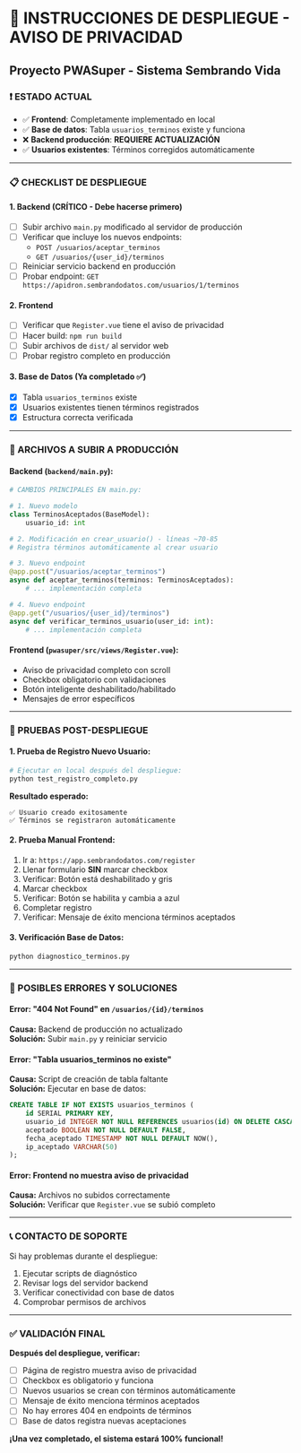 # 🚀 INSTRUCCIONES DE DESPLIEGUE - AVISO DE PRIVACIDAD
## Proyecto PWASuper - Sistema Sembrando Vida

### ❗ ESTADO ACTUAL
- ✅ **Frontend**: Completamente implementado en local
- ✅ **Base de datos**: Tabla `usuarios_terminos` existe y funciona
- ❌ **Backend producción**: **REQUIERE ACTUALIZACIÓN**
- ✅ **Usuarios existentes**: Términos corregidos automáticamente

---

### 📋 CHECKLIST DE DESPLIEGUE

#### 1. Backend (CRÍTICO - Debe hacerse primero)
- [ ] Subir archivo `main.py` modificado al servidor de producción
- [ ] Verificar que incluye los nuevos endpoints:
  - `POST /usuarios/aceptar_terminos`
  - `GET /usuarios/{user_id}/terminos`
- [ ] Reiniciar servicio backend en producción
- [ ] Probar endpoint: `GET https://apidron.sembrandodatos.com/usuarios/1/terminos`

#### 2. Frontend
- [ ] Verificar que `Register.vue` tiene el aviso de privacidad
- [ ] Hacer build: `npm run build`
- [ ] Subir archivos de `dist/` al servidor web
- [ ] Probar registro completo en producción

#### 3. Base de Datos (Ya completado ✅)
- [x] Tabla `usuarios_terminos` existe
- [x] Usuarios existentes tienen términos registrados
- [x] Estructura correcta verificada

---

### 📁 ARCHIVOS A SUBIR A PRODUCCIÓN

#### Backend (`backend/main.py`):
```python
# CAMBIOS PRINCIPALES EN main.py:

# 1. Nuevo modelo
class TerminosAceptados(BaseModel):
    usuario_id: int

# 2. Modificación en crear_usuario() - líneas ~70-85
# Registra términos automáticamente al crear usuario

# 3. Nuevo endpoint
@app.post("/usuarios/aceptar_terminos")
async def aceptar_terminos(terminos: TerminosAceptados):
    # ... implementación completa

# 4. Nuevo endpoint  
@app.get("/usuarios/{user_id}/terminos")
async def verificar_terminos_usuario(user_id: int):
    # ... implementación completa
```

#### Frontend (`pwasuper/src/views/Register.vue`):
- Aviso de privacidad completo con scroll
- Checkbox obligatorio con validaciones
- Botón inteligente deshabilitado/habilitado
- Mensajes de error específicos

---

### 🧪 PRUEBAS POST-DESPLIEGUE

#### 1. Prueba de Registro Nuevo Usuario:
```bash
# Ejecutar en local después del despliegue:
python test_registro_completo.py
```

**Resultado esperado:**
```
✅ Usuario creado exitosamente 
✅ Términos se registraron automáticamente
```

#### 2. Prueba Manual Frontend:
1. Ir a: `https://app.sembrandodatos.com/register`
2. Llenar formulario **SIN** marcar checkbox
3. Verificar: Botón está deshabilitado y gris
4. Marcar checkbox
5. Verificar: Botón se habilita y cambia a azul
6. Completar registro
7. Verificar: Mensaje de éxito menciona términos aceptados

#### 3. Verificación Base de Datos:
```bash
python diagnostico_terminos.py
```

---

### 🚨 POSIBLES ERRORES Y SOLUCIONES

#### Error: "404 Not Found" en `/usuarios/{id}/terminos`
**Causa:** Backend de producción no actualizado  
**Solución:** Subir `main.py` y reiniciar servicio

#### Error: "Tabla usuarios_terminos no existe"
**Causa:** Script de creación de tabla faltante  
**Solución:** Ejecutar en base de datos:
```sql
CREATE TABLE IF NOT EXISTS usuarios_terminos (
    id SERIAL PRIMARY KEY,
    usuario_id INTEGER NOT NULL REFERENCES usuarios(id) ON DELETE CASCADE,
    aceptado BOOLEAN NOT NULL DEFAULT FALSE,
    fecha_aceptado TIMESTAMP NOT NULL DEFAULT NOW(),
    ip_aceptado VARCHAR(50)
);
```

#### Error: Frontend no muestra aviso de privacidad
**Causa:** Archivos no subidos correctamente  
**Solución:** Verificar que `Register.vue` se subió completo

---

### 📞 CONTACTO DE SOPORTE

Si hay problemas durante el despliegue:
1. Ejecutar scripts de diagnóstico
2. Revisar logs del servidor backend
3. Verificar conectividad con base de datos
4. Comprobar permisos de archivos

---

### ✅ VALIDACIÓN FINAL

**Después del despliegue, verificar:**
- [ ] Página de registro muestra aviso de privacidad
- [ ] Checkbox es obligatorio y funciona
- [ ] Nuevos usuarios se crean con términos automáticamente
- [ ] Mensaje de éxito menciona términos aceptados
- [ ] No hay errores 404 en endpoints de términos
- [ ] Base de datos registra nuevas aceptaciones

**¡Una vez completado, el sistema estará 100% funcional!**
